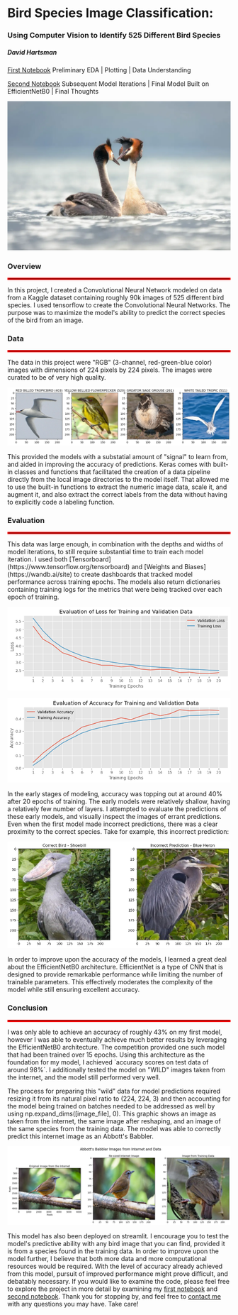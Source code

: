 # Bird Species Image Classification:
### Using Computer Vision to Identify 525 Different Bird Species
##### David Hartsman
[First Notebook](https://github.com/dvdhartsman/Bird_Species_Image_Classification/edit/main/README.md#:~:text=.gitignore-,Bird_Classification_1,-.ipynb)
Preliminary EDA | Plotting | Data Understanding

[Second Notebook](https://github.com/dvdhartsman/Bird_Species_Image_Classification/edit/main/README.md#:~:text=Bird_Classification_1.ipynb-,Bird_Classification_2,-.ipynb)
Subsequent Model Iterations | Final Model Built on EfficientNetB0 | Final Thoughts

![The majestic Puteketeke, New Zealand's "Bird of the Century"](./files/puteketeke.png)

### Overview
<hr style="border: 2px solid red">

In this project, I created a Convolutional Neural Network modeled on data from a Kaggle dataset containing roughly 90k images of 525 different bird species. I used tensorflow to create the Convolutional Neural Networks. The purpose was to maximize the model's ability to predict the correct species of the bird from an image. 

### Data
<hr style="border: 2px solid red">
The data in this project were "RGB" (3-channel, red-green-blue color) images with dimensions of 224 pixels by 224 pixels. The images were curated to be of very high quality.

![Example of Birds from the Data](./files/example_birds.jpg)

This provided the models with a substatial amount of "signal" to learn from, and aided in improving the accuracy of predictions. Keras comes with built-in classes and functions that facilitated the creation of a data pipeline directly from the local image directories to the model itself. That allowed me to use the built-in functions to extract the numeric image data, scale it, and augment it, and also extract the correct labels from the data without having to explicitly code a labeling function. 

### Evaluation
<hr style="border: 2px solid red">
This data was large enough, in combination with the depths and widths of model iterations, to still require substantial time to train each model iteration. I used both [Tensorboard](https://www.tensorflow.org/tensorboard) and [Weights and Biases](https://wandb.ai/site) to create dashboards that tracked model performance across training epochs. The models also return dictionaries containing training logs for the metrics that were being tracked over each epoch of training. 

![Training Metrics from the First Model](./files/model_metrics.png)

![Training Metrics from the First Model](./files/accuracy.png)

In the early stages of modeling, accuracy was topping out at around 40% after 20 epochs of training. The early models were relatively shallow, having a relatively few number of layers. I attempted to evaluate the predictions of these early models, and visually inspect the images of errant predictions. Even when the first model made incorrect predictions, there was a clear proximity to the correct species. Take for example, this incorrect prediction:

![Mis-identified Bird Species](./files/incorrect_predictions.png)

In order to improve upon the accuracy of the models, I learned a great deal about the EfficientNetB0 architecture. EfficientNet is a type of CNN that is designed to provide remarkable performance while limiting the number of trainable parameters. This effectively moderates the complexity of the model while still ensuring excellent accuracy.


### Conclusion
<hr style="border: 2px solid red">
I was only able to achieve an accuracy of roughly 43% on my first model, however I was able to eventually achieve much better results by leveraging the EfficientNetB0 architecture. The competition provided one such model that had been trained over 15 epochs. Using this architecture as the foundation for my model, I achieved `accuracy scores on test data of around 98%`. I additionally tested the model on "WILD" images taken from the internet, and the model still performed very well. 

The process for preparing this "wild" data for model predictions required resizing it from its natural pixel ratio to (224, 224, 3) and then accounting for the model being trained on batches needed to be addressed as well by using np.expand_dims([image_file], 0). This graphic shows an image as taken from the internet, the same image after reshaping, and an image of the same species from the training data. The model was able to correctly predict this internet image as an Abbott's Babbler.

![Representative of the "Wild" Image Preparation](./files/abbotts_compare.jpg)

This model has also been deployed on streamlit. I encourage you to test the model's predictive ability with any bird image that you can find, provided it is from a species found in the training data. In order to improve upon the model further, I believe that both more data and more computational resources would be required. With the level of accuracy already achieved from this model, pursuit of improved performance might prove difficult, and debatably necessary. If you would like to examine the code, please feel free to explore the project in more detail by examining my [first notebook](https://github.com/dvdhartsman/Bird_Species_Image_Classification/blob/main/Bird_Classification_1.ipynb) and [second notebook](https://github.com/dvdhartsman/Bird_Species_Image_Classification/blob/main/Bird_Classification_2.ipynb). Thank you for stopping by, and feel free to [contact me](https://www.linkedin.com/in/david-hartsman-data/) with any questions you may have. Take care!
